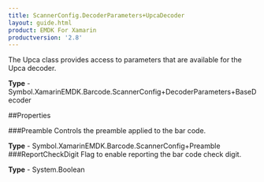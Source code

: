 ```yaml
---
title: ScannerConfig.DecoderParameters+UpcaDecoder
layout: guide.html
product: EMDK For Xamarin 
productversion: '2.8' 
---
```

The Upca class provides access to parameters that are available for the Upca decoder.

**Type** - Symbol.XamarinEMDK.Barcode.ScannerConfig+DecoderParameters+BaseDecoder

##Properties

###Preamble
Controls the preamble applied to the bar code.

**Type** - Symbol.XamarinEMDK.Barcode.ScannerConfig+Preamble
###ReportCheckDigit
Flag to enable reporting the bar code check digit.

**Type** - System.Boolean
